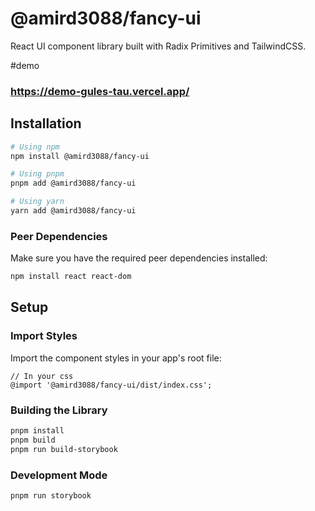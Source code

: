 # @amird3088/fancy-ui

React UI component library built with Radix Primitives and TailwindCSS.

#demo

### https://demo-gules-tau.vercel.app/


## Installation

```bash
# Using npm
npm install @amird3088/fancy-ui

# Using pnpm
pnpm add @amird3088/fancy-ui

# Using yarn
yarn add @amird3088/fancy-ui
```

### Peer Dependencies

Make sure you have the required peer dependencies installed:

```bash
npm install react react-dom
```

## Setup

### Import Styles

Import the component styles in your app's root file:

```tsx
// In your css
@import '@amird3088/fancy-ui/dist/index.css';
```


### Building the Library

```bash
pnpm install
pnpm build
pnpm run build-storybook
```

### Development Mode

```bash
pnpm run storybook
```
